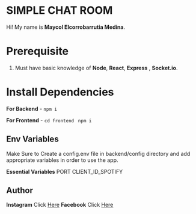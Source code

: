 # SIMPLE CHAT ROOM

Hi! My name is **Maycol Elcorrobarrutia Medina**.

# Prerequisite

1.  Must have basic knowledge of **Node**, **React**, **Express** , **Socket.io**.

# Install Dependencies

**For Backend** - `npm i`

**For Frontend** - `cd frontend` ` npm i`

## Env Variables

Make Sure to Create a config.env file in backend/config directory and add appropriate variables in order to use the app.

**Essential Variables**
PORT
CLIENT_ID_SPOTIFY

## Author

**Instagram** Click [Here](https://www.instagram.com/maycol0428)
**Facebook** Click [Here](https://www.instagram.com/maycolchristian.em)
